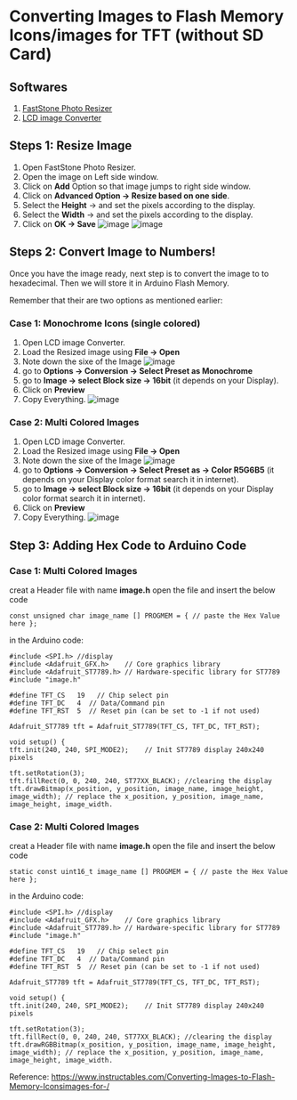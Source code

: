 # Converting Images to Flash Memory Icons/images for TFT (without SD Card)
## Softwares
1. [FastStone Photo Resizer](http://www.faststone.org/FSResizerDownload.htm)
2. [LCD image Converter](https://sourceforge.net/projects/lcd-image-converter)
## Steps 1: Resize Image
1. Open FastStone Photo Resizer.
2. Open the image on Left side window.
3. Click on **Add** Option so that image jumps to right side window.
4. Click on **Advanced Option -> Resize based on one side**.
5. Select the **Height** -> and set the pixels according to the display.
6. Select the **Width** -> and set the pixels according to the display.
7. Click on **OK -> Save**
![image](https://github.com/user-attachments/assets/7396d3e5-f062-4a67-ae70-d4f123bfe909)
![image](https://github.com/user-attachments/assets/183aaab7-7b93-4c0d-810e-d2210e128949)
## Steps 2: Convert Image to Numbers!
Once you have the image ready, next step is to convert the image to to hexadecimal. Then we will store it in Arduino Flash Memory.

Remember that their are two options as mentioned earlier:
### Case 1: Monochrome Icons (single colored)
1. Open LCD image Converter.
2. Load the Resized image using **File -> Open**
3. Note down the sixe of the Image ![image](https://github.com/user-attachments/assets/834536fa-acfc-4cda-8921-9c256f17f36a)
4. go to **Options -> Conversion -> Select Preset as Monochrome**
5. go to **Image -> select Block size -> 16bit** (it depends on your Display).
6. Click on **Preview**
7. Copy Everything.
![image](https://github.com/user-attachments/assets/a49cd411-41bf-44d5-80eb-fd41cdf900ac)

### Case 2: Multi Colored Images
1. Open LCD image Converter.
2. Load the Resized image using **File -> Open**
3. Note down the sixe of the Image ![image](https://github.com/user-attachments/assets/834536fa-acfc-4cda-8921-9c256f17f36a)
4. go to **Options -> Conversion -> Select Preset as -> Color R5G6B5** (it depends on your Display color format search it in internet).
5. go to **Image -> select Block size -> 16bit** (it depends on your Display color format search it in internet).
6. Click on **Preview**
7. Copy Everything.
![image](https://github.com/user-attachments/assets/e7e437e0-e3df-4d06-a019-e4f8fb915c0e)

## Step 3: Adding Hex Code to Arduino Code
### Case 1: Multi Colored Images
creat a Header file with name **image.h**
open the file and insert the below code
```
const unsigned char image_name [] PROGMEM = { // paste the Hex Value here };
```
in the Arduino code:
```
#include <SPI.h> //display
#include <Adafruit_GFX.h>    // Core graphics library
#include <Adafruit_ST7789.h> // Hardware-specific library for ST7789
#include "image.h"

#define TFT_CS   19   // Chip select pin
#define TFT_DC   4  // Data/Command pin
#define TFT_RST  5  // Reset pin (can be set to -1 if not used)

Adafruit_ST7789 tft = Adafruit_ST7789(TFT_CS, TFT_DC, TFT_RST);

void setup() {
tft.init(240, 240, SPI_MODE2);    // Init ST7789 display 240x240 pixels

tft.setRotation(3);
tft.fillRect(0, 0, 240, 240, ST77XX_BLACK); //clearing the display
tft.drawBitmap(x_position, y_position, image_name, image_height, image_width); // replace the x_position, y_position, image_name, image_height, image_width. 
```


### Case 2: Multi Colored Images
creat a Header file with name **image.h**
open the file and insert the below code
```
static const uint16_t image_name [] PROGMEM = { // paste the Hex Value here };
```
in the Arduino code:
```
#include <SPI.h> //display
#include <Adafruit_GFX.h>    // Core graphics library
#include <Adafruit_ST7789.h> // Hardware-specific library for ST7789
#include "image.h"

#define TFT_CS   19   // Chip select pin
#define TFT_DC   4  // Data/Command pin
#define TFT_RST  5  // Reset pin (can be set to -1 if not used)

Adafruit_ST7789 tft = Adafruit_ST7789(TFT_CS, TFT_DC, TFT_RST);

void setup() {
tft.init(240, 240, SPI_MODE2);    // Init ST7789 display 240x240 pixels

tft.setRotation(3);
tft.fillRect(0, 0, 240, 240, ST77XX_BLACK); //clearing the display
tft.drawRGBBitmap(x_position, y_position, image_name, image_height, image_width); // replace the x_position, y_position, image_name, image_height, image_width. 
```

Reference:
https://www.instructables.com/Converting-Images-to-Flash-Memory-Iconsimages-for-/
